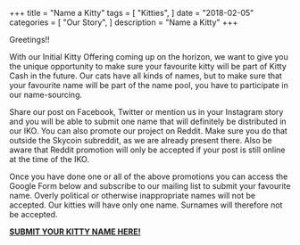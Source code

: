 +++
title = "Name a Kitty"
tags = [
    "Kitties",
]
date = "2018-02-05"
categories = [
    "Our Story",
]
description = "Name a Kitty"
+++

Greetings!!

With our Initial Kitty Offering coming up on the horizon, we want to give you the unique opportunity to make sure your favourite kitty will be part of Kitty Cash in the future. Our cats have all kinds of names, but to make sure that your favourite name will be part of the name pool, you have to participate in our name-sourcing. 

Share our post on Facebook, Twitter or mention us in your Instagram story and you will be able to submit one name that will definitely be distributed in our IKO. You can also promote our project on Reddit. Make sure you do that outside the Skycoin subreddit, as we are already present there. Also be aware that Reddit promotion will only be accepted if your post is still online at the time of the IKO.

Once you have done one or all of the above promotions you can access the Google Form below and subscribe to our mailing list to submit your favourite name. Overly political or otherwise inappropriate names will not be accepted. Our kitties will have only one name. Surnames will therefore not be accepted.

[**SUBMIT YOUR KITTY NAME HERE!**](https://docs.google.com/forms/d/e/1FAIpQLSdnLdDu5v9A8d2PY83mN2qWBHDWbeyjLfjiIHuj2Z2KOje6Eg/viewform?usp=sf_link)
